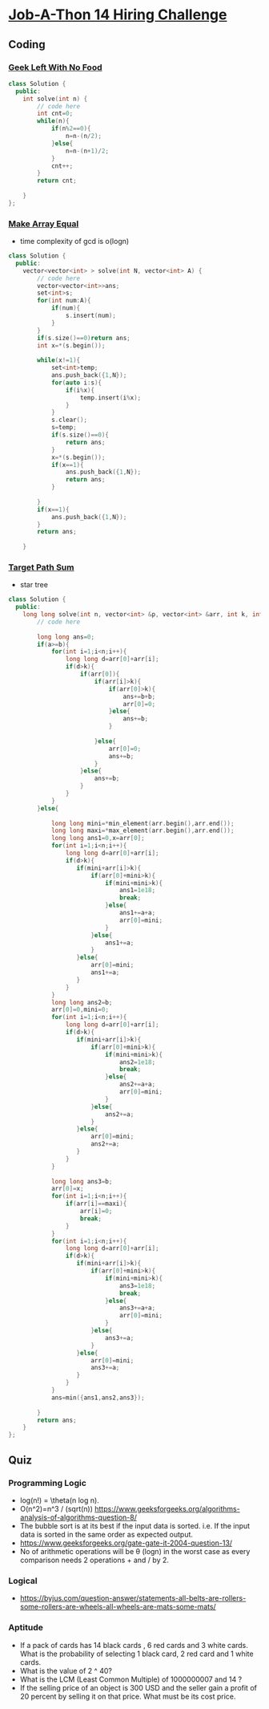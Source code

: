 # [Job-A-Thon 14 Hiring Challenge](https://practice.geeksforgeeks.org/contest/job-a-thon-14-hiring-challenge/instructions/)

## Coding

### [Geek Left With No Food](https://practice.geeksforgeeks.org/contest/job-a-thon-14-hiring-challenge/problems/)

``` cpp
class Solution {
  public:
    int solve(int n) {
        // code here
        int cnt=0;
        while(n){
            if(n%2==0){
                n=n-(n/2);
            }else{
                n=n-(n+1)/2;
            }
            cnt++;
        }
        return cnt;
        
    }
};
```


### [Make Array Equal](https://practice.geeksforgeeks.org/contest/job-a-thon-14-hiring-challenge/problems/)
- time complexity of gcd is o(logn)
``` cpp
class Solution {
  public:
    vector<vector<int> > solve(int N, vector<int> A) {
        // code here
        vector<vector<int>>ans;
        set<int>s;
        for(int num:A){
            if(num){
                s.insert(num);
            }
        }
        if(s.size()==0)return ans;
        int x=*(s.begin());
        
        while(x!=1){
            set<int>temp;
            ans.push_back({1,N});
            for(auto i:s){
                if(i%x){
                    temp.insert(i%x);
                }
            }
            s.clear();
            s=temp;
            if(s.size()==0){
                return ans;
            }
            x=*(s.begin());
            if(x==1){
                ans.push_back({1,N});
                return ans;
            }
            
        }
        if(x==1){
            ans.push_back({1,N});
        }
        return ans;
        
    }
```

### [Target Path Sum](https://practice.geeksforgeeks.org/contest/job-a-thon-14-hiring-challenge/problems/)
- star tree
``` cpp
class Solution {
  public:
    long long solve(int n, vector<int> &p, vector<int> &arr, int k, int a, int b) {
        // code here
        
        long long ans=0;
        if(a>=b){
            for(int i=1;i<n;i++){
                long long d=arr[0]+arr[i];
                if(d>k){
                    if(arr[0]){
                        if(arr[i]>k){
                            if(arr[0]>k){
                                ans+=b+b;
                                arr[0]=0;
                            }else{
                                ans+=b;
                            }
                            
                        }else{
                            arr[0]=0;
                            ans+=b;
                        }
                    }else{
                        ans+=b;
                    }
                }
            }
        }else{
            
            long long mini=*min_element(arr.begin(),arr.end());
            long long maxi=*max_element(arr.begin(),arr.end());
            long long ans1=0,x=arr[0];
            for(int i=1;i<n;i++){
                long long d=arr[0]+arr[i];
                if(d>k){
                   if(mini+arr[i]>k){
                       if(arr[0]+mini>k){
                           if(mini+mini>k){
                               ans1=1e18;
                               break;
                           }else{
                               ans1+=a+a;
                               arr[0]=mini;
                           }
                       }else{
                           ans1+=a;
                       }
                   }else{
                       arr[0]=mini;
                       ans1+=a;
                   }
                }
            }
            long long ans2=b;
            arr[0]=0,mini=0;
            for(int i=1;i<n;i++){
                long long d=arr[0]+arr[i];
                if(d>k){
                   if(mini+arr[i]>k){
                       if(arr[0]+mini>k){
                           if(mini+mini>k){
                               ans2=1e18;
                               break;
                           }else{
                               ans2+=a+a;
                               arr[0]=mini;
                           }
                       }else{
                           ans2+=a;
                       }
                   }else{
                       arr[0]=mini;
                       ans2+=a;
                   }
                }
            }
            
            long long ans3=b;
            arr[0]=x;
            for(int i=1;i<n;i++){
                if(arr[i]==maxi){
                    arr[i]=0;
                    break;
                }
            }
            for(int i=1;i<n;i++){
                long long d=arr[0]+arr[i];
                if(d>k){
                   if(mini+arr[i]>k){
                       if(arr[0]+mini>k){
                           if(mini+mini>k){
                               ans3=1e18;
                               break;
                           }else{
                               ans3+=a+a;
                               arr[0]=mini;
                           }
                       }else{
                           ans3+=a;
                       }
                   }else{
                       arr[0]=mini;
                       ans3+=a;
                   }
                }
            }
            ans=min({ans1,ans2,ans3});
            
        }
        return ans;
    }
};

```

## Quiz
### Programming Logic
- log(n!) = \theta(n log n).
- O(n^2)=n^3 / (sqrt(n))  https://www.geeksforgeeks.org/algorithms-analysis-of-algorithms-question-8/
- The bubble sort is at its best if the input data is sorted. i.e. If the input data is sorted in the same order as expected output.
- https://www.geeksforgeeks.org/gate-gate-it-2004-question-13/
- No of arithmetic operations will be θ (logn) in the worst case as every comparison needs 2 operations + and / by 2.

### Logical
- https://byjus.com/question-answer/statements-all-belts-are-rollers-some-rollers-are-wheels-all-wheels-are-mats-some-mats/
### Aptitude
- If a pack of cards has 14 black cards , 6 red cards and 3 white cards. What is the probability of selecting 1 black card, 2 red card and 1 white cards.
- What is the value of 2 ^ 40?
- What is the LCM (Least Common Multiple) of 1000000007 and 14 ?
- If the selling price of an object is 300 USD and the seller gain a profit of 20 percent by selling it on that price. What must be its cost price.
